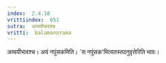 ```yaml
---
index:  2.4.18
vrittiindex:  651
sutra:  अव्ययीभावश्च
vritti:  balamanorama 
---
```


अव्ययीभावश्च। अयं नपुंसकमिति। `स नपुंसक'मित्यतस्तदनुवृत्तेरिति भावः। 

